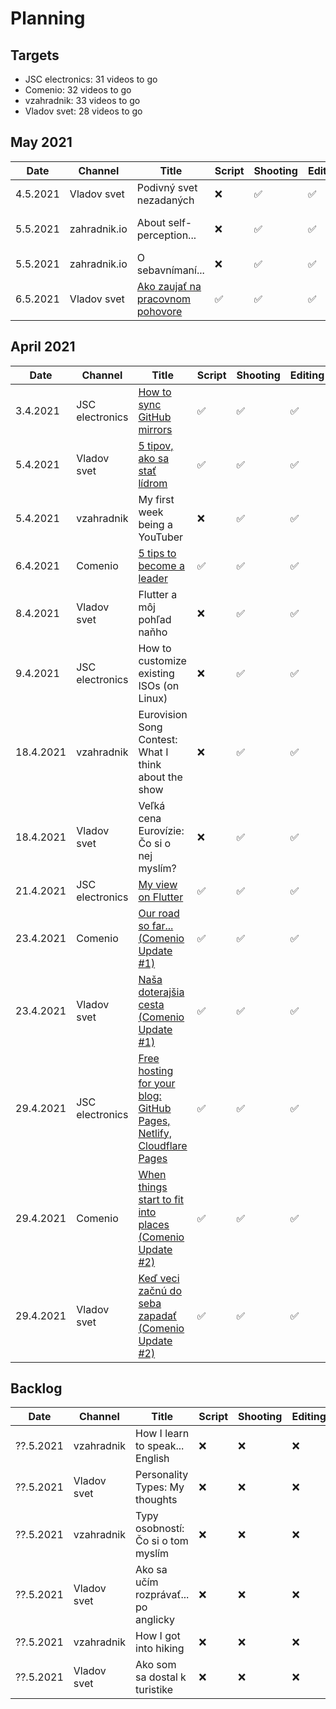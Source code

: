 # Planning

## Targets
- JSC electronics: 31 videos to go
- Comenio: 32 videos to go
- vzahradnik: 33 videos to go
- Vladov svet: 28 videos to go

## May 2021

| Date | Channel | Title | Script | Shooting | Editing | Published | Link | Note |
|---|---|---|---|---|---|---|---|---|
| 4.5.2021 | Vladov svet | Podivný svet nezadaných | ❌ | ✅ | ✅ | ✅ | https://youtu.be/RII_YHtViuA | |
| 5.5.2021 | zahradnik.io | About self-perception... | ❌ | ✅ | ✅ | ✅ |  | Zatiaľ je článok nepreložený. |
| 5.5.2021 | zahradnik.io | O sebavnímaní... | ❌ | ✅ | ✅ | ✅ | https://www.zahradnik.io/o-sebavnimani | |
| 6.5.2021 | Vladov svet | [Ako zaujať na pracovnom pohovore][comenio_04] | ✅ | ✅ | ✅ | ✅ | https://youtu.be/Bxk8sO05D9o | |

## April 2021

| Date | Channel | Title | Script | Shooting | Editing | Published | Link | Note |
|---|---|---|---|---|---|---|---|---|
| 3.4.2021 | JSC electronics | [How to sync GitHub mirrors][jsc_01] | ✅ | ✅ | ✅ | ✅ | https://youtu.be/WUxIiGRd-XQ | |
| 5.4.2021 | Vladov svet | [5 tipov, ako sa stať lídrom][vladov_svet_01] | ✅ | ✅ | ✅ | ✅ | https://youtu.be/ErVHbfD8Mss | |
| 5.4.2021 | vzahradnik | My first week being a YouTuber | ❌ | ✅ | ✅ | ✅ | https://youtu.be/OOZlheC2Rp4 | |
| 6.4.2021 | Comenio | [5 tips to become a leader][comenio_01] | ✅ | ✅  | ✅  | ✅ | https://youtu.be/foD2nEo1e8U | |
| 8.4.2021 | Vladov svet | Flutter a môj pohľad naňho | ❌ | ✅ | ✅ | ✅ | https://youtu.be/eEV2qFKmtTI | |
| 9.4.2021 | JSC electronics | How to customize existing ISOs (on Linux) | ❌ | ✅ | ✅ | ✅ | https://youtu.be/aFaQjQ4vmQA | |
| 18.4.2021 | vzahradnik | Eurovision Song Contest: What I think about the show | ❌ | ✅ | ✅ | ✅ | https://youtu.be/0zuIJHGH-kA | |
| 18.4.2021 | Vladov svet | Veľká cena Eurovízie: Čo si o nej myslím? | ❌ | ✅ | ✅ | ✅ | https://youtu.be/FPLf00BtAKY | |
| 21.4.2021 | JSC electronics | [My view on Flutter][jsc_02] | ✅ | ✅ | ✅ | ✅ | https://youtu.be/ecl9DTkme0c | |
| 23.4.2021 | Comenio | [Our road so far... (Comenio Update #1)][comenio_02] | ✅ | ✅ | ✅ | ✅ | https://youtu.be/WRJvvG7ejdM | |
| 23.4.2021 | Vladov svet | [Naša doterajšia cesta (Comenio Update #1)][comenio_02] | ✅ | ✅ | ✅ | ✅ | https://youtu.be/Ba-6qsG8PQ0 | |
| 29.4.2021 | JSC electronics | [Free hosting for your blog: GitHub Pages, Netlify, Cloudflare Pages][jsc_03] | ✅ | ✅ | ✅ | ✅ | https://youtu.be/YkJnxDtBgJk | |
| 29.4.2021 | Comenio | [When things start to fit into places (Comenio Update #2)][comenio_03] | ✅ | ✅ | ✅ | ✅ | https://youtu.be/RCWPro_hbek | |
| 29.4.2021 | Vladov svet | [Keď veci začnú do seba zapadať (Comenio Update #2)][comenio_03] | ✅ | ✅ | ✅ | ✅ | https://youtu.be/_p0UWIsv0C8 | |

## Backlog
| Date | Channel | Title | Script | Shooting | Editing | Published | Link | Note |
|---|---|---|---|---|---|---|---|---|
| ??.5.2021 | vzahradnik | How I learn to speak... English | ❌ | ❌ | ❌ | ❌ |  | |
| ??.5.2021 | Vladov svet | Personality Types: My thoughts | ❌ | ❌ | ❌ | ❌ |  | |
| ??.5.2021 | vzahradnik | Typy osobností: Čo si o tom myslím | ❌ | ❌ | ❌ | ❌ |  | |
| ??.5.2021 | Vladov svet | Ako sa učím rozprávať... po anglicky | ❌ | ❌ | ❌ | ❌ |  | |
| ??.5.2021 | vzahradnik | How I got into hiking | ❌ | ❌ | ❌ | ❌ |  | |
| ??.5.2021 | Vladov svet | Ako som sa dostal k turistike | ❌ | ❌ | ❌ | ❌ |  | |


[//]: # (Scripts)
[jsc_01]: /Projects/JSC%20electronics/2021-03-39%20-%20How%20to%20sync%20GitHub%20mirrors.md
[jsc_02]: /Projects/JSC%20electronics/2021-04-13%20-%20My%20view%20on%20Flutter.md
[jsc_03]: /Projects/JSC%20electronics/2021-04-29%20-%20Where%20to%20host%20your%20blog%20for%20free.md

[comenio_01]: /Projects/Comenio/2021-03-39%20-%205%20tips%20to%20become%20a%20leader.md
[comenio_02]: /Projects/Comenio/2021-04-25%20-%20Our%20road%20so%20far%20(Comenio%20Update%201).md
[comenio_03]: /Projects/Comenio/2021-04-29%20-%20When%20things%20start%20to%20fit%20into%20places%20(Comenio%20Update%20%232).md
[comenio_04]: /Projects/Comenio/2021-05-06%20-%20How%20to%20impress%20on%20a%20job%20interview.md

[vladov_svet_01]: /Projects/Vladov%20svet/2021-03-39%20-%205%20tipov%2C%20ako%20sa%20stať%20lídrom.md
